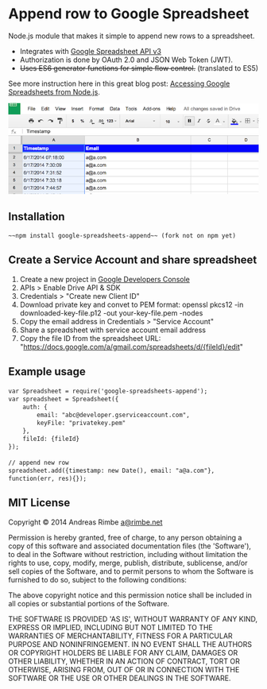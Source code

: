 # Append row to Google Spreadsheet

Node.js module that makes it simple to append new rows to a spreadsheet.

* Integrates with [Google Spreadsheet API v3](https://developers.google.com/google-apps/spreadsheets/#adding_a_list_row)
* Authorization is done by OAuth 2.0 and JSON Web Token (JWT).
* ~~Uses ES6 generator functions for simple flow control.~~ (translated to ES5)

See more instruction here in this great blog post: [Accessing Google Spreadsheets from Node.js](http://www.nczonline.net/blog/2014/03/04/accessing-google-spreadsheets-from-node-js/).

![Example](example.png?raw=true)


## Installation

  	~~npm install google-spreadsheets-append~~ (fork not on npm yet)
  

## Create a Service Account and share spreadsheet

1. Create a new project in [Google Developers Console](https://console.developers.google.com)
2. APIs > Enable Drive API & SDK
3. Credentials > "Create new Client ID"
4. Download private key and convet to PEM format: openssl pkcs12 -in downloaded-key-file.p12 -out your-key-file.pem -nodes
5. Copy the email address in Credentials > "Service Account"
6. Share a spreadsheet with service account email address
7. Copy the file ID from the spreadsheet URL: "https://docs.google.com/a/gmail.com/spreadsheets/d/{fileId}/edit"


## Example usage
  	var Spreadsheet = require('google-spreadsheets-append');
  	var spreadsheet = Spreadsheet({
    	auth: {
    		email: "abc@developer.gserviceaccount.com",
    		keyFile: "privatekey.pem"
    	},
    	fileId: {fileId}
  	});
  
  	// append new row
  	spreadsheet.add({timestamp: new Date(), email: "a@a.com"}, function(err, res){});
  

## MIT License

Copyright © 2014 Andreas Rimbe <a@rimbe.net>

Permission is hereby granted, free of charge, to any person obtaining a copy of this software and associated documentation files (the 'Software'), to deal in the Software without restriction, including without limitation the rights to use, copy, modify, merge, publish, distribute, sublicense, and/or sell copies of the Software, and to permit persons to whom the Software is furnished to do so, subject to the following conditions:

The above copyright notice and this permission notice shall be included in all copies or substantial portions of the Software.

THE SOFTWARE IS PROVIDED 'AS IS', WITHOUT WARRANTY OF ANY KIND, EXPRESS OR IMPLIED, INCLUDING BUT NOT LIMITED TO THE WARRANTIES OF MERCHANTABILITY, FITNESS FOR A PARTICULAR PURPOSE AND NONINFRINGEMENT. IN NO EVENT SHALL THE AUTHORS OR COPYRIGHT HOLDERS BE LIABLE FOR ANY CLAIM, DAMAGES OR OTHER LIABILITY, WHETHER IN AN ACTION OF CONTRACT, TORT OR OTHERWISE, ARISING FROM, OUT OF OR IN CONNECTION WITH THE SOFTWARE OR THE USE OR OTHER DEALINGS IN THE SOFTWARE.
